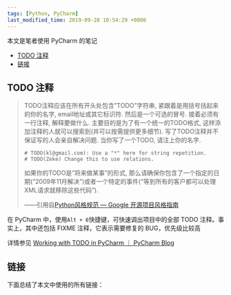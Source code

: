 ```yaml
---
tags: [Python, PyCharm]
last_modified_time: 2019-09-28 10:54:29 +0800
---
```


本文是笔者使用 PyCharm 的笔记

<p id="markdown-toc"></p>
<!-- vim-markdown-toc GFM -->

* [TODO 注释](#todo-注释)
* [链接](#链接)

<!-- vim-markdown-toc -->

## TODO 注释
> TODO注释应该在所有开头处包含”TODO”字符串, 紧跟着是用括号括起来的你的名字, email地址或其它标识符. 然后是一个可选的冒号. 接着必须有一行注释, 解释要做什么. 主要目的是为了有一个统一的TODO格式, 这样添加注释的人就可以搜索到(并可以按需提供更多细节). 写了TODO注释并不保证写的人会亲自解决问题. 当你写了一个TODO, 请注上你的名字.
> 
> ```
> # TODO(kl@gmail.com): Use a "*" here for string repetition.
> # TODO(Zeke) Change this to use relations.
> ```
>
> 如果你的TODO是”将来做某事”的形式, 那么请确保你包含了一个指定的日期(“2009年11月解决”)或者一个特定的事件(“等到所有的客户都可以处理XML请求就移除这些代码”).
> 
> ——引用自[Python风格规范 — Google 开源项目风格指南](https://zh-google-styleguide.readthedocs.io/en/latest/google-python-styleguide/python_style_rules/)

在 PyCharm 中，使用`Alt + 6`快捷键，可快速调出项目中的全部 TODO 注释。事实上，其中还包括 FIXME 注释，它表示需要修复的 BUG，优先级比较高

详情参见 [Working with TODO in PyCharm ｜ PyCharm Blog](https://blog.jetbrains.com/pycharm/2013/06/working-with-todo-in-pycharm/)


## 链接
下面总结了本文中使用的所有链接：

<!-- link start -->

<!-- link end -->
